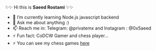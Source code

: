 
✨✨ Hi this is **Saeed Rostami**  ✨✨ 

- 🌱 I’m currently learning Node.js javascript backend
- 💬 Ask me about anything :)
- 📫 Reach me in: Telegram: @privatemx and Instagram : @0x5aeed
- ⚡ Fun fact: CoDCW Gamer and chess player... 
- ⚡ You can see my chess games [here](https://lichess.org/@/hex_5aeed/all)
